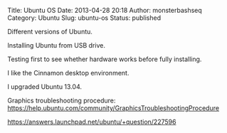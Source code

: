 Title: Ubuntu OS
Date: 2013-04-28 20:18
Author: monsterbashseq
Category: Ubuntu
Slug: ubuntu-os
Status: published

Different versions of Ubuntu.

Installing Ubuntu from USB drive.

Testing first to see whether hardware works before fully installing.

I like the Cinnamon desktop environment.

I upgraded Ubuntu 13.04.

Graphics troubleshooting procedure:
https://help.ubuntu.com/community/GraphicsTroubleshootingProcedure

https://answers.launchpad.net/ubuntu/+question/227596

 
